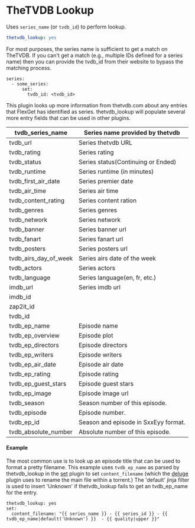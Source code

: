 # TheTVDB Lookup

Uses `series_name` (or `tvdb_id`) to perform lookup.

```yaml
thetvdb_lookup: yes
```

For most purposes, the series name is sufficient to get a match on TheTVDB. If you can't get a match (e.g., multiple IDs defined for a series name) then you can provide the tvdb_id from their website to bypass the matching process.

```
series:
  - some_series:
      set:
        tvdb_id: <tvdb_id>
```

This plugin looks up more information from thetvdb.com about any entries that FlexGet has identified as series. thetvdb_lookup will populate several more entry fields that can be used in other plugins.


| tvdb_series_name | Series name provided by thetvdb |
| --- | --- |
| tvdb_url | Series thetvdb URL |
| tvdb_rating | Series rating |
| tvdb_status | Series status(Continuing or Ended) |
| tvdb_runtime | Series runtime (in minutes) |
| tvdb_first_air_date | Series premier date |
| tvdb_air_time | Series air time |
| tvdb_content_rating | Series content ration |
| tvdb_genres | Series genres |
| tvdb_network | Series network |
| tvdb_banner | Series banner url |
| tvdb_fanart | Series fanart url |
| tvdb_posters | Series posters url |
| tvdb_airs_day_of_week | Series airs date of the week |
| tvdb_actors | Series actors |
| tvdb_language | Series language(en, fr, etc.) |
| imdb_url | Series imdb url |
| imdb_id |  |
| zap2it_id |  |
| tvdb_id |  |
| tvdb_ep_name | Episode name |
| tvdb_ep_overview | Episode plot |
| tvdb_ep_directors | Episode directors |
| tvdb_ep_writers | Episode writers |
| tvdb_ep_air_date | Episode air date |
| tvdb_ep_rating | Episode rating |
| tvdb_ep_guest_stars | Episode guest stars |
| tvdb_ep_image | Episode image url |
| tvdb_season | Season number of this episode. |
| tvdb_episode | Episode number. |
| tvdb_ep_id | Season and episode in SxxEyy format. |
| tvdb_absolute_number | Absolute number of this episode. |

#### Example

The most common use is to look up an episode title that can be used to format a pretty filename. This example uses `tvdb_ep_name` as parsed by thetvdb_lookup in the [set](/Plugins/set) plugin to set `content_filename` (which the [deluge](/Plugins/deluge) plugin uses to rename the main file within a torrent.) The 'default' jinja filter is used to insert 'Unknown' if thetvdb_lookup fails to get an tvdb_ep_name for the entry.
```
thetvdb_lookup: yes
set:
  content_filename: "{{ series_name }} - {{ series_id }} - {{ tvdb_ep_name|default('Unknown') }}  - {{ quality|upper }}"
```